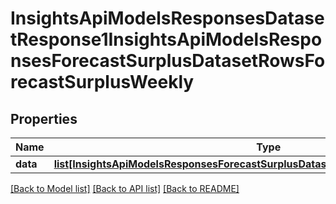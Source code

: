 # InsightsApiModelsResponsesDatasetResponse1InsightsApiModelsResponsesForecastSurplusDatasetRowsForecastSurplusWeekly

## Properties
Name | Type | Description | Notes
------------ | ------------- | ------------- | -------------
**data** | [**list[InsightsApiModelsResponsesForecastSurplusDatasetRowsForecastSurplusWeekly]**](InsightsApiModelsResponsesForecastSurplusDatasetRowsForecastSurplusWeekly.md) |  | [optional] 

[[Back to Model list]](../README.md#documentation-for-models) [[Back to API list]](../README.md#documentation-for-api-endpoints) [[Back to README]](../README.md)

